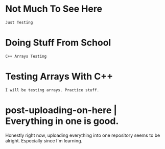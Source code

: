 # Not Much To See Here
    Just Testing
# Doing Stuff From School
    C++ Arrays Testing
# Testing Arrays With C++
    I will be testing arrays. Practice stuff.
# post-uploading-on-here | Everything in one is good.
Honestly right now, uploading everything into one repository seems to be alright. Especially since I'm learning.